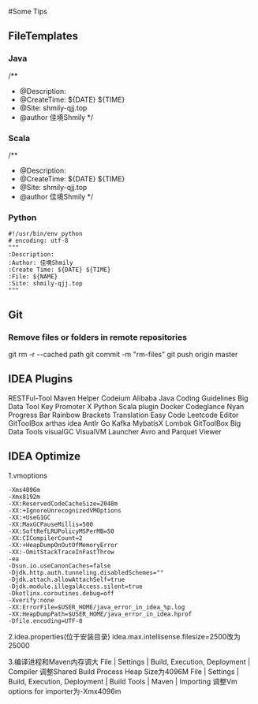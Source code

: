 #Some Tips

## FileTemplates
### Java
/**
 * @Description:
 * @CreateTime: ${DATE} ${TIME}
 * @Site: shmily-qjj.top
 * @author 佳境Shmily
 */


 
### Scala
/**
* @Description:
* @CreateTime: ${DATE} ${TIME}
* @Site: shmily-qjj.top
* @author 佳境Shmily
  */
 
### Python
```
#!/usr/bin/env python
# encoding: utf-8
"""
:Description:
:Author: 佳境Shmily
:Create Time: ${DATE} ${TIME}
:File: ${NAME}
:Site: shmily-qjj.top
"""
```

## Git
### Remove files or folders in remote repositories
git rm -r --cached path
git commit -m "rm-files"
git push origin master

## IDEA Plugins
RESTFul-Tool
Maven Helper
Codeium
Alibaba Java Coding Guidelines
Big Data Tool
Key Promoter X
Python
Scala plugin
Docker
Codeglance
Nyan Progress Bar
Rainbow Brackets
Translation
Easy Code
Leetcode Editor
GitToolBox
arthas idea
Antlr
Go
Kafka
MybatisX
Lombok
GitToolBox
Big Data Tools
visualGC
VisualVM Launcher
Avro and Parquet Viewer

## IDEA Optimize
1.vmoptions
```text
-Xms4096m
-Xmx8192m
-XX:ReservedCodeCacheSize=2048m
-XX:+IgnoreUnrecognizedVMOptions
-XX:+UseG1GC
-XX:MaxGCPauseMillis=500
-XX:SoftRefLRUPolicyMSPerMB=50
-XX:CICompilerCount=2
-XX:+HeapDumpOnOutOfMemoryError
-XX:-OmitStackTraceInFastThrow
-ea
-Dsun.io.useCanonCaches=false
-Djdk.http.auth.tunneling.disabledSchemes=""
-Djdk.attach.allowAttachSelf=true
-Djdk.module.illegalAccess.silent=true
-Dkotlinx.coroutines.debug=off
-Xverify:none
-XX:ErrorFile=$USER_HOME/java_error_in_idea_%p.log
-XX:HeapDumpPath=$USER_HOME/java_error_in_idea.hprof
-Dfile.encoding=UTF-8
```

2.idea.properties(位于安装目录)
idea.max.intellisense.filesize=2500改为25000

3.编译进程和Maven内存调大
File | Settings | Build, Execution, Deployment | Compiler 调整Shared Build Process Heap Size为4096M
File | Settings | Build, Execution, Deployment | Build Tools | Maven | Importing 调整Vm options for importer为-Xmx4096m 
